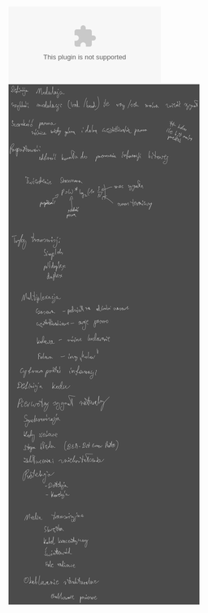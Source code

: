![](Notatki/Semestr%204/Sieci%20komputerowe/Wykłady/Wykład%205/5_SK_Warstwa%20fizyczna%20i%20media%20transmisyjne.pptx)
![](Notatki/Semestr%204/Sieci%20komputerowe/Wykłady/Wykład%205/Drawing%202024-04-03%2017.34.12.excalidraw.svg)